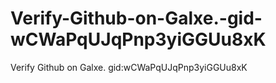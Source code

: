 # Verify-Github-on-Galxe.-gid-wCWaPqUJqPnp3yiGGUu8xK
Verify Github on Galxe. gid:wCWaPqUJqPnp3yiGGUu8xK

